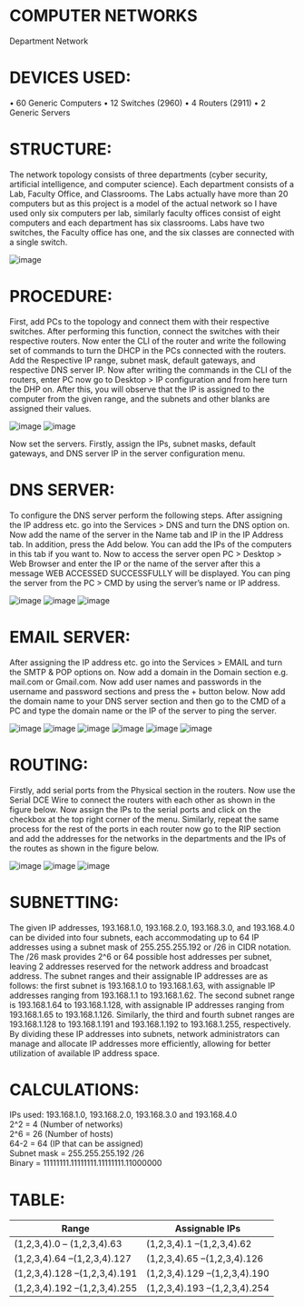 # COMPUTER NETWORKS
Department Network

# DEVICES USED:
•	60 Generic Computers
•	12 Switches (2960)
•	4 Routers (2911)
•	2 Generic Servers

# STRUCTURE:
The network topology consists of three departments (cyber security, artificial intelligence, and computer science). Each department consists of a Lab, Faculty Office, and Classrooms. The Labs actually have more than 20 computers but as this project is a model of the actual network so I have used only six computers per lab, similarly faculty offices consist of eight computers and each department has six classrooms. Labs have two switches, the Faculty office has one, and the six classes are connected with a single switch. 

![image](https://github.com/iabdullah215/Computer-Networks/assets/121729444/be82c0ca-e1cb-4b1a-b91f-4a3183d04606)

# PROCEDURE:
First, add PCs to the topology and connect them with their respective switches. After performing this function, connect the switches with their respective routers. Now enter the CLI of the router and write the following set of commands to turn the DHCP in the PCs connected with the routers. Add the Respective IP range, subnet mask, default gateways, and respective DNS server IP. Now after writing the commands in the CLI of the routers, enter PC now go to Desktop > IP configuration and from here turn the DHP on. After this, you will observe that the IP is assigned to the computer from the given range, and the subnets and other blanks are assigned their values.

![image](https://github.com/iabdullah215/Computer-Networks/assets/121729444/6fb6bde7-8771-44f1-b5cb-e284d756d037)
![image](https://github.com/iabdullah215/Computer-Networks/assets/121729444/ba37bb50-9840-4621-9f33-473ef60d2e9c)

Now set the servers. Firstly, assign the IPs, subnet masks, default gateways, and DNS server IP in the server configuration menu.

# DNS SERVER:
To configure the DNS server perform the following steps.
After assigning the IP address etc. go into the Services > DNS and turn the DNS option on. Now add the name of the server in the Name tab and IP in the IP Address tab. In addition, press the Add below. You can add the IPs of the computers in this tab if you want to. Now to access the server open PC > Desktop > Web Browser and enter the IP or the name of the server after this a message WEB ACCESSED SUCCESSFULLY will be displayed. You can ping the server from the PC > CMD by using the server’s name or IP address.

![image](https://github.com/iabdullah215/Computer-Networks/assets/121729444/c384d1d0-1950-4d48-a2ce-7cf871749441)
![image](https://github.com/iabdullah215/Computer-Networks/assets/121729444/e907ea51-333f-46a4-9616-6f7736502b40)
![image](https://github.com/iabdullah215/Computer-Networks/assets/121729444/161800d4-7746-4a42-8f38-d795da6b2fe5)

# EMAIL SERVER:
After assigning the IP address etc. go into the Services > EMAIL and turn the SMTP & POP options on. Now add a domain in the Domain section e.g. mail.com or Gmail.com. Now add user names and passwords in the username and password sections and press the + button below. Now add the domain name to your DNS server section and then go to the CMD of a PC and type the domain name or the IP of the server to ping the server.

![image](https://github.com/iabdullah215/Computer-Networks/assets/121729444/3544d1d0-9831-4440-9fee-15935504c004)
![image](https://github.com/iabdullah215/Computer-Networks/assets/121729444/8b9ad1f4-c2d0-4801-9275-072bbc91c286)
![image](https://github.com/iabdullah215/Computer-Networks/assets/121729444/bf8921ed-35ee-451c-8bf6-30912c800b7b)
![image](https://github.com/iabdullah215/Computer-Networks/assets/121729444/a6c1244b-15f2-4113-8608-a3427443cda5)
![image](https://github.com/iabdullah215/Computer-Networks/assets/121729444/880cff96-3c04-4c23-b2cf-7fa8f061379c)
![image](https://github.com/iabdullah215/Computer-Networks/assets/121729444/c25a6c80-05db-454b-a14e-8c01a6846d7c)


# ROUTING:
Firstly, add serial ports from the Physical section in the routers. Now use the Serial DCE Wire to connect the routers with each other as shown in the figure below. Now assign the IPs to the serial ports and click on the checkbox at the top right corner of the menu. Similarly, repeat the same process for the rest of the ports in each router now go to the RIP section and add the addresses for the networks in the departments and the IPs of the routes as shown in the figure below.

![image](https://github.com/iabdullah215/Computer-Networks/assets/121729444/5e26d97a-5b44-4c50-ae20-ea82ec71de39)
![image](https://github.com/iabdullah215/Computer-Networks/assets/121729444/849b18c0-68ce-432c-8cde-ba5d296638aa)
![image](https://github.com/iabdullah215/Computer-Networks/assets/121729444/00f8e001-c10d-48d0-a4b9-1ebdb886ddad)

# SUBNETTING:
The given IP addresses, 193.168.1.0, 193.168.2.0, 193.168.3.0, and 193.168.4.0 can be divided into four subnets, each accommodating up to 64 IP addresses using a subnet mask of 255.255.255.192 or /26 in CIDR notation. The /26 mask provides 2^6 or 64 possible host addresses per subnet, leaving 2 addresses reserved for the network address and broadcast address. The subnet ranges and their assignable IP addresses are as follows: the first subnet is 193.168.1.0 to 193.168.1.63, with assignable IP addresses ranging from 193.168.1.1 to 193.168.1.62. The second subnet range is 193.168.1.64 to 193.168.1.128, with assignable IP addresses ranging from 193.168.1.65 to 193.168.1.126. Similarly, the third and fourth subnet ranges are 193.168.1.128 to 193.168.1.191 and 193.168.1.192 to 193.168.1.255, respectively. By dividing these IP addresses into subnets, network administrators can manage and allocate IP addresses more efficiently, allowing for better utilization of available IP address space.

# CALCULATIONS:
IPs used: 193.168.1.0, 193.168.2.0, 193.168.3.0 and 193.168.4.0<br>2^2 = 4 (Number of networks)<br>2^6 = 26 (Number of hosts)<br>64-2 = 64 (IP that can be assigned)<br>Subnet mask = 255.255.255.192 /26<br>Binary = 11111111.11111111.11111111.11000000

# TABLE:

| Range                        | Assignable IPs               |
|------------------------------|------------------------------|
| (1,2,3,4).0 – (1,2,3,4).63   | (1,2,3,4).1 –(1,2,3,4).62    |
| (1,2,3,4).64 –(1,2,3,4).127  | (1,2,3,4).65 –(1,2,3,4).126  |
| (1,2,3,4).128 –(1,2,3,4).191 | (1,2,3,4).129 –(1,2,3,4).190 |
| (1,2,3,4).192 –(1,2,3,4).255 | (1,2,3,4).193 –(1,2,3,4).254 |


